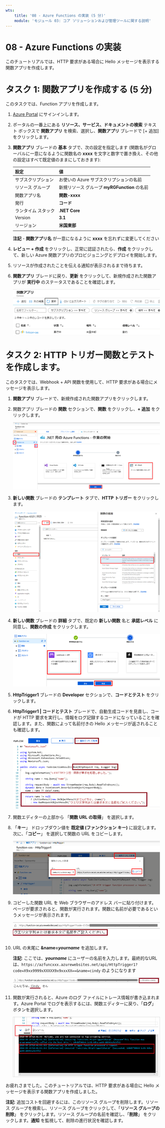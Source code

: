 ```yaml
---
wts:
    title: '08 - Azure Functions の実装 (5 分)'
    module: 'モジュール 03: コア ソリューションおよび管理ツールに関する説明'
---
```

# 08 - Azure Functions の実装

このチュートリアルでは、HTTP 要求がある場合に Hello メッセージを表示する関数アプリを作成します。 

# タスク 1: 関数アプリを作成する (5 分)

このタスクでは、Function アプリを作成します。

1. [Azure Portal](https://portal.azure.com) にサインインします。

1. ポータルの一番上にある **リソース、サービス、ドキュメントの検索** テキスト ボックスで **関数アプリ** を検索、選択し、**関数アプリ** ブレードで [+ 追加] をクリックします。

1. **関数アプリ** ブレードの **基本** タブで、次の設定を指定します (関数名がグローバルに一意になるように関数名の **xxxx** を文字と数字で置き換え、その他の設定はすべて既定値のままにしておきます): 

    | 設定 | 値 |
    | -- | --|
    | サブスクリプション | お使いの Azure サブスクリプションの名前 |
    | リソース グループ | 新規リソース グループ **myRGFunction** の名前 |
    | 関数アプリ名 | **関数-xxxx** |
    | 発行 | **コード** |
    | ランタイム スタック | **.NET Core** |
    | Version | **3.1** |
    | リージョン | **米国東部** |
    | | |

    **注記** - **関数アプリ名** が一意になるように **xxxx** を忘れずに変更してください

1. **レビュー + 作成** をクリックし、正常に認証されたら、**作成** をクリックして、新しい Azure 関数アプリのプロビジョニングとデプロイを開始します。

1. リソースが作成されたことを伝える通知が表示されるまで待ちます。

1. **関数アプリ** ブレードに戻り、**更新** をクリックして、新規作成された関数アプリが **実行中** のステータスであることを確認します。 

    ![新しい関数アプリを使用した 「関数アプリ」 ページのスクリーンショット。](../images/0701.png)

# タスク 2: HTTP トリガー関数とテストを作成します。

このタスクでは、Webhook + API 関数を使用して、HTTP 要求がある場合にメッセージを表示します。 

1. **関数アプリ** ブレードで、新規作成された関数アプリをクリックします。 

1. 関数アプリ ブレードの **関数** セクションで、**関数** をクリックし、**+ 追加** をクリックします。

    ![Azure Portal 内の [.NET 用の Azure Functions - 作業の開始] ペインで開発環境を選択する手順を示すスクリーンショット。新しいポータル内関数を作成するための表示要素が強調表示されます。強調表示される要素は、関数アプリの展開、新しい関数の追加、[ポータル内]、[続行] ボタンです。](../images/0702.png)

1. **新しい関数** ブレードの **テンプレート** タブで、**HTTP トリガー** をクリックします。 

    ![Azure Portal 内の [.NET 用の Azure Functions - 作業の開始] ペインで関数を作成する手順を示すスクリーンショット。Azure Function に新しい webhook を追加するために使用される表示要素を示すため、HTTP トリガー カードが強調表示されます。](../images/0702a.png)

1. **新しい関数** ブレードの **詳細** タブで、既定の **新しい関数** 名と **承認レベル** に同意し、**関数の作成** をクリックします。 

    ![Azure Portal 内の [.NET 用の Azure Functions - 作業の開始] ペインで関数を作成する手順を示すスクリーンショット。Azure Function に新しい webhook を追加するために使用される表示要素を示すため、[WebHook + API] ボタンと [作成] ボタンが強調表示されます。](../images/0703.png)

1. **HttpTrigger1** ブレードの **Developer** セクションで、**コードとテスト** をクリックします。 

1. **HttpTrigger1 | コードとテスト** ブレードで、自動生成コードを見直し、コードが HTTP 要求を実行し、情報をログ記録するコードになっていることを確認します。また、関数によって名前付きの Hello メッセージが返されることも確認します。 

    ![関数コードのスクリーンショット。Hello メッセージが強調表示されます。](../images/0704.png)

1. 関数エディターの上部から 「**関数 URL の取得**」 を選択します。 

1. 「**キー**」 ドロップダウン値を **既定値 (ファンクション キー)** に設定します。次に、「**コピー**」 を選択して関数の URL をコピーします。 

    ![Azure ポータルの関数エディター内の関数 URL 取得ペインのスクリーンショット。「関数の URL の取得」 ボタン、「キー」 を設定するドロップダウン リスト、URL の 「コピー」 ボタンの表示要素が強調表示され、関数エディターから関数の URL を取得してコピーする方法が示されます。](../images/0705.png)

1. コピーした関数 URL を Web ブラウザーのアドレス バーに貼り付けます。ページが要求されると、関数が実行されます。関数に名前が必要であるというメッセージが表示されます。 

    ![名前の提供を求めるメッセージのスクリーンショット。](../images/0706.png)

1. URL の末尾に **&name=*yourname*** を追加します。 

    **注記**: ここでは、***yourname*** にユーザーの名前を入力します。最終的なURLは、`https://azfuncxxx.azurewebsites.net/api/HttpTrigger1?code=X9xx9999xXXXXX9x9xxxXX==&name=cindy` のようになります

    ![強調表示された関数 URL のスクリーンショットと、Web ブラウザーのアドレス バーに追加されたユーザー名の例。メイン ブラウザー ウィンドウ内に関数の出力を示す Hello メッセージとユーザー名も強調表示されます。](../images/0707.png)

1. 関数が実行されると、Azure のログ ファイルにトレース情報が書き込まれます。Azure Portal でログを表示するには、関数エディターに戻り、「**ログ**」 ボタンを選択します。

    ![Azure Portal の関数エディター内で関数を実行した結果のトレース情報ログのスクリーンショット。トレース情報にアクセスするためのログボタンとログの内容の一部が強調表示され、関数エディターからトレース情報ログにアクセスして読み取る方法を示します。](../images/0709.png)

お疲れさまでした。このチュートリアルでは、HTTP 要求がある場合に Hello メッセージを表示する関数アプリを作成しました。 

**注記**: 追加コストを回避するには、このリソース グループを削除します。リソース グループを検索し、リソース グループをクリックして、「**リソース グループの削除**」 をクリックします。リソース グループの名前を確認し、「**削除**」 をクリックします。**通知** を監視して、削除の進行状況を確認します。
